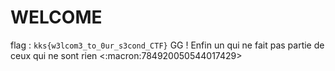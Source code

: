 # WELCOME
flag : `kks{w3lcom3_to_0ur_s3cond_CTF}`
GG ! Enfin un qui ne fait pas partie de ceux qui ne sont rien
<:macron:784920050544017429>
